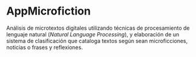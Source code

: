 # AppMicrofiction

Análisis de microtextos digitales utilizando técnicas de procesamiento de lenguaje natural (*Natural Language Processing*), y elaboración de un sistema de clasificación que cataloga textos según sean microficciones, noticias o frases y reflexiones.
